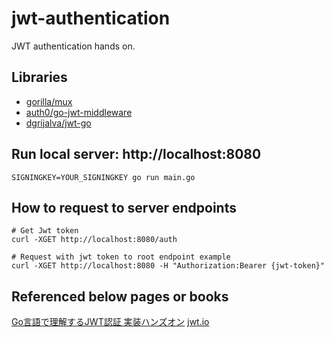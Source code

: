 # jwt-authentication

JWT authentication hands on.

## Libraries

- [gorilla/mux](https://github.com/gorilla/mux)
- [auth0/go-jwt-middleware](https://github.com/auth0/go-jwt-middleware)
- [dgrijalva/jwt-go](https://github.com/dgrijalva/jwt-go)

## Run local server: http://localhost:8080

`SIGNINGKEY=YOUR_SIGNINGKEY go run main.go`

## How to request to server endpoints

```
# Get Jwt token
curl -XGET http://localhost:8080/auth

# Request with jwt token to root endpoint example
curl -XGET http://localhost:8080 -H "Authorization:Bearer {jwt-token}"
```

## Referenced below pages or books

[Go言語で理解するJWT認証 実装ハンズオン](https://qiita.com/po3rin/items/740445d21487dfcb5d9f)
[jwt.io](https://jwt.io)
